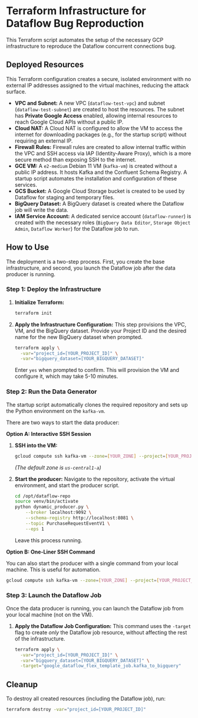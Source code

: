 # Terraform Infrastructure for Dataflow Bug Reproduction

This Terraform script automates the setup of the necessary GCP infrastructure to reproduce the Dataflow concurrent connections bug.

## Deployed Resources

This Terraform configuration creates a secure, isolated environment with no external IP addresses assigned to the virtual machines, reducing the attack surface.

*   **VPC and Subnet:** A new VPC (`dataflow-test-vpc`) and subnet (`dataflow-test-subnet`) are created to host the resources. The subnet has **Private Google Access** enabled, allowing internal resources to reach Google Cloud APIs without a public IP.
*   **Cloud NAT:** A Cloud NAT is configured to allow the VM to access the internet for downloading packages (e.g., for the startup script) without requiring an external IP.
*   **Firewall Rules:** Firewall rules are created to allow internal traffic within the VPC and SSH access via IAP (Identity-Aware Proxy), which is a more secure method than exposing SSH to the internet.
*   **GCE VM:** A `e2-medium` Debian 11 VM (`kafka-vm`) is created without a public IP address. It hosts Kafka and the Confluent Schema Registry. A startup script automates the installation and configuration of these services.
*   **GCS Bucket:** A Google Cloud Storage bucket is created to be used by Dataflow for staging and temporary files.
*   **BigQuery Dataset:** A BigQuery dataset is created where the Dataflow job will write the data.
*   **IAM Service Account:** A dedicated service account (`dataflow-runner`) is created with the necessary roles (`BigQuery Data Editor`, `Storage Object Admin`, `Dataflow Worker`) for the Dataflow job to run.

## How to Use

The deployment is a two-step process. First, you create the base infrastructure, and second, you launch the Dataflow job after the data producer is running.

### Step 1: Deploy the Infrastructure

1.  **Initialize Terraform:**
    ```bash
    terraform init
    ```

2.  **Apply the Infrastructure Configuration:**
    This step provisions the VPC, VM, and the BigQuery dataset. Provide your Project ID and the desired name for the new BigQuery dataset when prompted.
    ```bash
    terraform apply \
      -var="project_id=[YOUR_PROJECT_ID]" \
      -var="bigquery_dataset=[YOUR_BIGQUERY_DATASET]"
    ```
    Enter `yes` when prompted to confirm. This will provision the VM and configure it, which may take 5-10 minutes.

### Step 2: Run the Data Generator

The startup script automatically clones the required repository and sets up the Python environment on the `kafka-vm`.

There are two ways to start the data producer:

**Option A: Interactive SSH Session**

1.  **SSH into the VM:**
    ```bash
    gcloud compute ssh kafka-vm --zone=[YOUR_ZONE] --project=[YOUR_PROJECT_ID]
    ```
    *(The default zone is `us-central1-a`)*

2.  **Start the producer:**
    Navigate to the repository, activate the virtual environment, and start the producer script.
    ```bash
    cd /opt/dataflow-repo
    source venv/bin/activate
    python dynamic_producer.py \
        --broker localhost:9092 \
        --schema-registry http://localhost:8081 \
        --topic PurchaseRequestEventV1 \
        --eps 1
    ```
    Leave this process running.

**Option B: One-Liner SSH Command**

You can also start the producer with a single command from your local machine. This is useful for automation.

```bash
gcloud compute ssh kafka-vm --zone=[YOUR_ZONE] --project=[YOUR_PROJECT_ID] --command="cd /opt/dataflow-repo && source venv/bin/activate && python dynamic_producer.py --broker localhost:9092 --schema-registry http://localhost:8081 --topic PurchaseRequestEventV1 --eps 1"
```

### Step 3: Launch the Dataflow Job

Once the data producer is running, you can launch the Dataflow job from your local machine (not on the VM).

1.  **Apply the Dataflow Job Configuration:**
    This command uses the `-target` flag to create *only* the Dataflow job resource, without affecting the rest of the infrastructure.
    ```bash
    terraform apply \
      -var="project_id=[YOUR_PROJECT_ID]" \
      -var="bigquery_dataset=[YOUR_BIGQUERY_DATASET]" \
      -target="google_dataflow_flex_template_job.kafka_to_bigquery"
    ```

## Cleanup

To destroy all created resources (including the Dataflow job), run:
```bash
terraform destroy -var="project_id=[YOUR_PROJECT_ID]"
```
